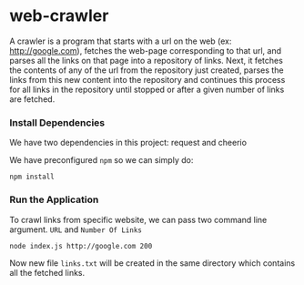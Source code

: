 # web-crawler
A crawler is a program that starts with a url on the web (ex: http://google.com), fetches the web-page corresponding to that url, and parses all the links on that page into a repository of links. Next, it fetches the contents of any of the url from the repository just created, parses the links from this new content into the repository and continues this process for all links in the repository until stopped or after a given number of links are fetched.
### Install Dependencies

We have two dependencies in this project: request and cheerio

We have preconfigured `npm` so we can simply do:

```
npm install
```
### Run the Application
To crawl links from specific website, we can pass two command line argument. `URL` and `Number Of Links`

```
node index.js http://google.com 200
```

Now new file `links.txt` will be created in the same directory which contains all the fetched links.
